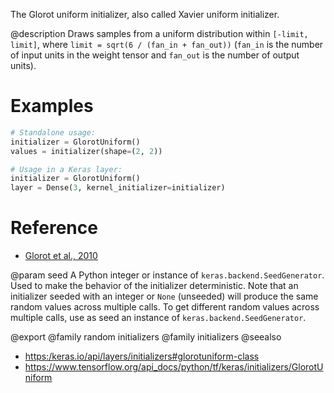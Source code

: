 The Glorot uniform initializer, also called Xavier uniform initializer.

@description
Draws samples from a uniform distribution within `[-limit, limit]`, where
`limit = sqrt(6 / (fan_in + fan_out))` (`fan_in` is the number of input
units in the weight tensor and `fan_out` is the number of output units).

# Examples
```python
# Standalone usage:
initializer = GlorotUniform()
values = initializer(shape=(2, 2))
```

```python
# Usage in a Keras layer:
initializer = GlorotUniform()
layer = Dense(3, kernel_initializer=initializer)
```

# Reference
- [Glorot et al., 2010](http://proceedings.mlr.press/v9/glorot10a.html)

@param seed
A Python integer or instance of
`keras.backend.SeedGenerator`.
Used to make the behavior of the initializer
deterministic. Note that an initializer seeded with an integer
or `None` (unseeded) will produce the same random values
across multiple calls. To get different random values
across multiple calls, use as seed an instance
of `keras.backend.SeedGenerator`.

@export
@family random initializers
@family initializers
@seealso
+ <https:/keras.io/api/layers/initializers#glorotuniform-class>
+ <https://www.tensorflow.org/api_docs/python/tf/keras/initializers/GlorotUniform>
